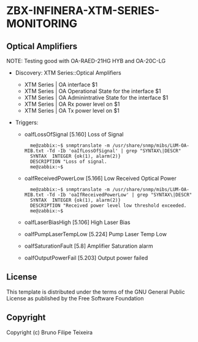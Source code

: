 # ZBX-INFINERA-XTM-SERIES-MONITORING

## Optical Amplifiers
NOTE: Testing good with OA-RAED-21HG HYB and OA-20C-LG

- Discovery: XTM Series::Optical Amplifiers

    - XTM Series | OA interface $1
    - XTM Series | OA Operational State for the interface  $1
    - XTM Series | OA Adminintrative State for the interface  $1
    - XTM Series | OA Rx power level on $1
    - XTM Series | OA Tx power level on $1

- Triggers:

    - oaIfLossOfSignal                [5.160] Loss of Signal
        
            me@zabbix:~$ snmptranslate -m /usr/share/snmp/mibs/LUM-OA-MIB.txt -Td -Ib 'oaIfLossOfSignal' | grep "SYNTAX\|DESCR"
            SYNTAX	INTEGER {ok(1), alarm(2)}
            DESCRIPTION	"Loss of signal.
            me@zabbix:~$

    - oaIfReceivedPowerLow            [5.166] Low Received Optical Power
    
            me@zabbix:~$ snmptranslate -m /usr/share/snmp/mibs/LUM-OA-MIB.txt -Td -Ib 'oaIfReceivedPowerLow' | grep "SYNTAX\|DESCR"
            SYNTAX	INTEGER {ok(1), alarm(2)}
            DESCRIPTION	"Received power level low threshold exceeded.
            me@zabbix:~$
    
    - oaIfLaserBiasHigh               [5.106] High Laser Bias
    - oaIfPumpLaserTempLow            [5.224] Pump Laser Temp Low
    - oaIfSaturationFault             [5.8]   Amplifier Saturation alarm
    - oaIfOutputPowerFail             [5.203] Output power failed
    

## License
This template is distributed under the terms of the GNU General Public License as published by the Free Software Foundation

## Copyright
Copyright (c) Bruno Filipe Teixeira
